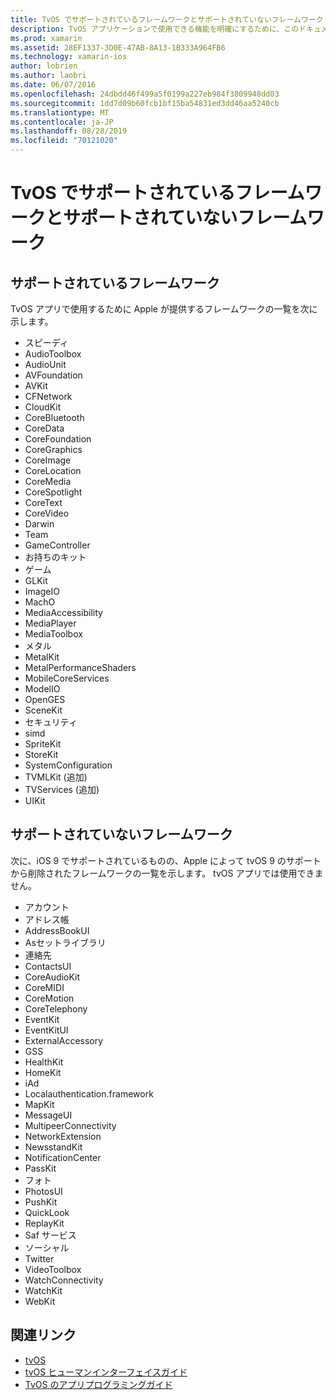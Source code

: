 ```yaml
---
title: TvOS でサポートされているフレームワークとサポートされていないフレームワーク
description: TvOS アプリケーションで使用できる機能を明確にするために、このドキュメントでは、tvOS でサポートされている Apple framework と tvOS でサポートされていない Apple framework の2つのリストを提供します。
ms.prod: xamarin
ms.assetid: 28EF1337-3D0E-47AB-8A13-1B333A964FB6
ms.technology: xamarin-ios
author: lobrien
ms.author: laobri
ms.date: 06/07/2016
ms.openlocfilehash: 24dbdd46f499a5f0199a227eb984f3809948dd03
ms.sourcegitcommit: 1dd7d09b60fcb1bf15ba54831ed3dd46aa5240cb
ms.translationtype: MT
ms.contentlocale: ja-JP
ms.lasthandoff: 08/28/2019
ms.locfileid: "70121020"
---
```

# <a name="supported-and-unsupported-frameworks-in-tvos"></a>TvOS でサポートされているフレームワークとサポートされていないフレームワーク

<a name="Supported-Frameworks" />

## <a name="supported-frameworks"></a>サポートされているフレームワーク

TvOS アプリで使用するために Apple が提供するフレームワークの一覧を次に示します。

- スピーディ
- AudioToolbox
- AudioUnit
- AVFoundation
- AVKit
- CFNetwork
- CloudKit
- CoreBluetooth
- CoreData
- CoreFoundation
- CoreGraphics
- CoreImage
- CoreLocation
- CoreMedia
- CoreSpotlight
- CoreText
- CoreVideo
- Darwin
- Team
- GameController
- お持ちのキット
- ゲーム
- GLKit
- ImageIO
- MachO
- MediaAccessibility
- MediaPlayer
- MediaToolbox
- メタル
- MetalKit
- MetalPerformanceShaders
- MobileCoreServices
- ModelIO
- OpenGES
- SceneKit
- セキュリティ
- simd
- SpriteKit
- StoreKit
- SystemConfiguration
- TVMLKit (追加)
- TVServices (追加)
- UIKit

<a name="Unsupported-Frameworks" />

## <a name="unsupported-frameworks"></a>サポートされていないフレームワーク

次に、iOS 9 でサポートされているものの、Apple によって tvOS 9 のサポートから削除されたフレームワークの一覧を示します。 tvOS アプリでは使用できません。

- アカウント
- アドレス帳
- AddressBookUI
- Asセットライブラリ
- 連絡先
- ContactsUI
- CoreAudioKit
- CoreMIDI
- CoreMotion
- CoreTelephony
- EventKit
- EventKitUI
- ExternalAccessory
- GSS
- HealthKit
- HomeKit
- iAd
- Localauthentication.framework
- MapKit
- MessageUI
- MultipeerConnectivity
- NetworkExtension
- NewsstandKit
- NotificationCenter
- PassKit
- フォト
- PhotosUI
- PushKit
- QuickLook
- ReplayKit
- Saf サービス
- ソーシャル
- Twitter
- VideoToolbox
- WatchConnectivity
- WatchKit
- WebKit



## <a name="related-links"></a>関連リンク

- [tvOS](https://developer.apple.com/tvos/)
- [tvOS ヒューマンインターフェイスガイド](https://developer.apple.com/tvos/human-interface-guidelines/)
- [TvOS のアプリプログラミングガイド](https://developer.apple.com/library/prerelease/tvos/documentation/General/Conceptual/AppleTV_PG/)
